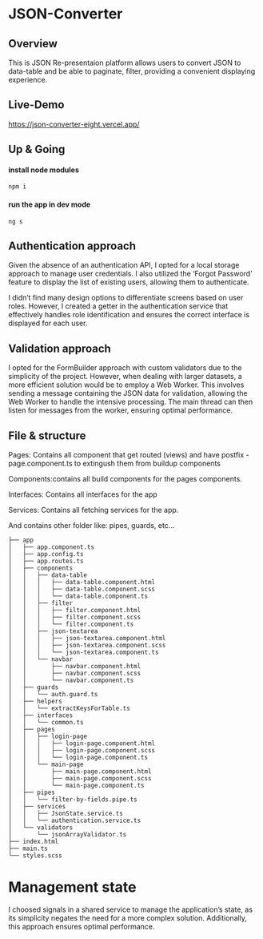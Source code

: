 # JSON-Converter

## Overview
This is JSON Re-presentaion platform allows users to convert JSON to data-table and be able to paginate, filter, providing a convenient displaying experience.

## Live-Demo
https://json-converter-eight.vercel.app/

## Up & Going

#### install node modules
```
npm i
```
#### run the app in dev mode
```
ng s
```
## Authentication approach
Given the absence of an authentication API, I opted for a local storage approach to manage user credentials. I also utilized the ‘Forgot Password’ feature to display the list of existing users, allowing them to authenticate.

I didn’t find many design options to differentiate screens based on user roles. However, I created a getter in the authentication service that effectively handles role identification and ensures the correct interface is displayed for each user.

## Validation approach
I opted for the FormBuilder approach with custom validators due to the simplicity of the project. However, when dealing with larger datasets, a more efficient solution would be to employ a Web Worker. This involves sending a message containing the JSON data for validation, allowing the Web Worker to handle the intensive processing. The main thread can then listen for messages from the worker, ensuring optimal performance.

## File & structure
Pages: Contains all component that get routed (views) and have postfix -page.component.ts to extingush them from buildup components

Components:contains all build components for the pages components.

Interfaces: Contains all interfaces for the app

Services: Contains all fetching services for the app.

And contains other folder like: pipes, guards, etc...

```
├── app
│   ├── app.component.ts
│   ├── app.config.ts
│   ├── app.routes.ts
│   ├── components
│   │   ├── data-table
│   │   │   ├── data-table.component.html
│   │   │   ├── data-table.component.scss
│   │   │   └── data-table.component.ts
│   │   ├── filter
│   │   │   ├── filter.component.html
│   │   │   ├── filter.component.scss
│   │   │   └── filter.component.ts
│   │   ├── json-textarea
│   │   │   ├── json-textarea.component.html
│   │   │   ├── json-textarea.component.scss
│   │   │   └── json-textarea.component.ts
│   │   └── navbar
│   │       ├── navbar.component.html
│   │       ├── navbar.component.scss
│   │       └── navbar.component.ts
│   ├── guards
│   │   └── auth.guard.ts
│   ├── helpers
│   │   └── extractKeysForTable.ts
│   ├── interfaces
│   │   └── common.ts
│   ├── pages
│   │   ├── login-page
│   │   │   ├── login-page.component.html
│   │   │   ├── login-page.component.scss
│   │   │   └── login-page.component.ts
│   │   └── main-page
│   │       ├── main-page.component.html
│   │       ├── main-page.component.scss
│   │       └── main-page.component.ts
│   ├── pipes
│   │   └── filter-by-fields.pipe.ts
│   ├── services
│   │   ├── JsonState.service.ts
│   │   └── authentication.service.ts
│   └── validators
│       └── jsonArrayValidator.ts
├── index.html
├── main.ts
└── styles.scss
```


# Management state
I choosed signals in a shared service to manage the application’s state, as its simplicity negates the need for a more complex solution. Additionally, this approach ensures optimal performance.
